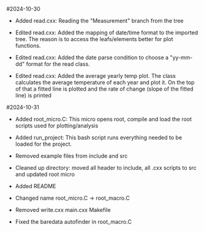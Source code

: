 #2024-10-30

- Added read.cxx: Reading the "Measurement" branch from the tree

- Edited read.cxx: Added the mapping of date/time format to the imported tree. The reason is to access the leafs/elements better for plot functions.

- Edited read.cxx: Added the date parse condition to choose a "yy-mm-dd" format for the read class.

- Edited read.cxx: Added the average yearly temp plot. The class calculates the average temperature of each year and plot it. On the top of that a fitted line is plotted and the rate of change (slope of the fitted line) is printed



#2024-10-31

- Added root_micro.C: This micro opens root, compile and load the root scripts used for plotting/analysis

- Added run_project: This bash script runs everything needed to be loaded for the project.

- Removed example files from include and src

- Cleaned up directory: moved all header to include, all .cxx scripts to src and updated root micro

- Added README

- Changed name root_micro.C -> root_macro.C

- Removed write.cxx main.cxx Makefile

- Fixed the baredata autofinder in root_macro.C


